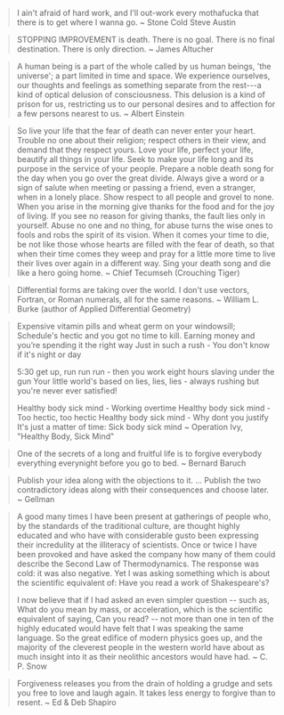 
> I ain't afraid of hard work, and I'll out-work every mothafucka that there is to get where I wanna go.
~ Stone Cold Steve Austin

> STOPPING IMPROVEMENT is death. There is no goal. There is no final destination. There is only direction.
~ James Altucher

> A human being is a part of the whole called by us human beings, 'the universe'; a part limited in time and 
> space. We experience ourselves, our thoughts and feelings as something separate from the rest---a kind of optical 
> delusion of consciousness. This delusion is a kind of prison for us, restricting us to our personal desires and to 
> affection for a few persons nearest to us.
~ Albert Einstein


> So live your life that the fear of death can never enter your heart. Trouble no one about their religion; respect others in their 
> view, and demand that they respect yours. Love your life, perfect your life, beautify all things in your life. Seek to make your 
> life long and its purpose in the service of your people. Prepare a noble death song for the day when you go over the great 
> divide. Always give a word or a sign of salute when meeting or passing a friend, even a stranger, when in a lonely place. Show 
> respect to all people and grovel to none. When you arise in the morning give thanks for the food and for the joy of living. If you 
> see no reason for giving thanks, the fault lies only in yourself. Abuse no one and no thing, for abuse turns the wise ones to fools 
> and robs the spirit of its vision. When it comes your time to die, be not like those whose hearts are filled with the fear of death, 
> so that when their time comes they weep and pray for a little more time to live their lives over again in a different way. Sing your 
> death song and die like a hero going home.
~ Chief Tecumseh (Crouching Tiger)

> Differential forms are taking over the world. I don't use vectors, Fortran, or Roman numerals, all for the same reasons.
~ William L. Burke (author of Applied Differential Geometry)

> Expensive vitamin pills and wheat germ on your windowsill;
> Schedule's hectic and you got no time to kill.
> Earning money and you’re spending it the right way
> Just in such a rush - You don't know if it's night or day
> 
> 5:30 get up, run run run - then you work eight hours slaving under the gun
> Your little world's based on lies, lies, lies - always rushing but you're never ever satisfied!
>
> Healthy body sick mind - Working overtime
> Healthy body sick mind - Too hectic, too hectic
> Healthy body sick mind - Why dont you justify
> It's just a matter of time: Sick body sick mind
~ Operation Ivy, "Healthy Body, Sick Mind"

> One of the secrets of a long and fruitful life is to forgive everybody everything everynight before you go to bed.
~ Bernard Baruch


> Publish your idea along with the objections to it. ... Publish the two contradictory ideas along with their consequences
> and choose later.
~ Gellman

> A good many times I have been present at gatherings of people who, by the standards of the traditional culture, are thought highly educated and who have with considerable gusto been expressing their incredulity at the illiteracy of scientists. Once or twice I have been provoked and have asked the company how many of them could describe the Second Law of Thermodynamics. The response was cold: it was also negative. Yet I was asking something which is about the scientific equivalent of: Have you read a work of Shakespeare's? 
>
> I now believe that if I had asked an even simpler question -- such as, What do you mean by mass, or acceleration, which is the scientific equivalent of saying, Can you read? -- not more than one in ten of the highly educated would have felt that I was speaking the same language. So the great edifice of modern physics goes up, and the majority of the cleverest people in the western world have about as much insight into it as their neolithic ancestors would have had.
~ C. P. Snow

> Forgiveness releases you from the drain of holding a grudge and sets you free to love and laugh again. It takes less energy to forgive than to resent.
~ Ed & Deb Shapiro
